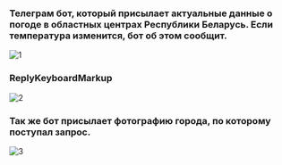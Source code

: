 ### Телеграм бот, который присылает актуальные данные о погоде в областных центрах Республики Беларусь. Если температура изменится, бот об этом сообщит.
![1](https://user-images.githubusercontent.com/93983025/182145494-4fe3b0e5-132c-43df-a28a-bae13b279eeb.jpg) 
### ReplyKeyboardMarkup
![2](https://user-images.githubusercontent.com/93983025/182145565-05c639c4-ea33-4c56-b79a-0dba9dc0f3a3.jpg)
### Так же бот присылает фотографию города, по которому поступал запрос.
![3](https://user-images.githubusercontent.com/93983025/182145581-4b813107-e18e-41d6-8cf2-c6d25494eaee.jpg)

